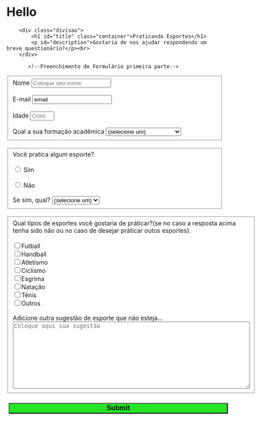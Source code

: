# Hello
<!DOCTYPE html>
<html lang="pt-br">
<head>
    <meta charset="UTF-8">
    <meta http-equiv="X-UA-Compatible" content="IE=edge">
    <meta name="viewport" content="width=device-width, initial-scale=1.0"><link rel="shortcut icon" href="Icone Freecodecamp.png" type="image/x-icon">
    <title>Freecodecamp</title>
    <link rel="stylesheet" href="styles.css">
</head>
<style>
  
</style>
<body>
           <!--Título da página e explicação sobre o formulário-->
         
        <div class="divisao">
            <h1 id="title" class="container">Praticando Esportes</h1>
            <p id="description">Gostaria de nos ajudar respondendo um breve questionário?</p><br>
        </div>
            
           <!--Preenchimento de Formulário primeira parte-->
   <form action="" id="survey-form">
        <fieldset>
            <label for="name"id="name-label" class="fontes" value="name">Nome
                <input id="name" type="text" required placeholder="Coloque seu nome" class="alinhar"></label><br><br>
            <label for="email" id="email-label" class="fontes">E-mail
                <input id="email" type="email" required placeholder="Coloque seu e-mail" class="alinhar" value="email"></label><br><br>
            <label for="number" id="number-label" class="fontes">Idade
                <input id="number" type="number" required min="16" max="65" placeholder="Coloque sua idade" class="alinhar"></label><br><br>
            <label class="fontes">Qual a sua formação acadêmica
                <select name="referrer" id="dropdown" class="alinhar">
                    <option value="#">(selecione um)</option>
                    <option value="1">Cursando ensino médio</option>
                    <option value="2">Ensino médio completo</option>
                    <option value="3">Cursando ensino superior</option>
                    <option value="4">Ensino superior completo</option>
                </select>
            </label>
        </fieldset><br>
            <!--Preenchimento de Formulário segunda parte-->
        <fieldset> 
        <label for="você pratica algum esporte?" class="fontes">Você pratica algum esporte?</label><br><br>
        <label for="sim"><input id="sim" type="radio" name="account-type" value="sim"> Sim</label><br><br>
        <label for="não"><input id="não" type="radio" name="account-type" value="não"> Não</label><br><br>
        <label for="se sim qual?" class="fontes">Se sim, qual?
            <select name="referrer" id="referrer" class="alinhar">
                <option value="">(selecione um)</option>
                <option value="1">Futball</option>
                <option value="2">Handball</option>
                <option value="3">Atletismo</option>
                <option value="4">Ciclismo</option>
                <option value="5">Esgrima</option>
                <option value="6">Natação</option>
                <option value="7">Tênis</option>
                <option value="8">Outros</option>
            </select>
        </label>
        </fieldset><br>           
            <!--Preenchimento de Formulário terceira parte-->
        <fieldset> 
        <label for="Qual tipos de esportes você gostaria de práticar?(se no caso a resposta acima tenha sido não ou no caso de desejar práticar outos esportes)." class="fontes">Qual tipos de esportes você gostaria de práticar?(se no caso a resposta acima tenha sido não ou no caso de desejar práticar outos esportes).</label><br><br>
        <label for="futball"><input id="futball" type="checkbox" value="futball">Futball</label><br>
        <label for="handball"><input id="handball" type="checkbox" value="handball">Handball</label><br>
        <label for="atletismo"><input id="atletismo" type="checkbox" value="atletismo">Atletismo</label><br>
        <label for="ciclismo"><input id="ciclismo" type="checkbox"value="ciclismo">Ciclismo</label><br>
        <label for="esgrima"><input id="esgrima" type="checkbox" value="esgrima">Esgrima</label><br>
        <label for="natação"><input id="natação" type="checkbox" value="natação">Natação</label><br>
        <label for="tênis"><input id="tênis" type="checkbox" value="tênis">Tênis</label><br>
        <label for="outros"><input id="outros" type="checkbox" value="outros">Outros</label><br><br>
            <!--Preenchimento da caixa de texto-->
            <label for="sugestão" class="fontes">Adicione outra sugestão de esporte que não esteja...<br>
                <textarea  id="sugestão" cols="66" rows="10" placeholder="Coloque aqui sua sugestão" class="container"></textarea>
            </label>
        </fieldset><br>
        <div>    
            <input id="submit" type="Submit" style="width: 510px;height: 25px;background-color: rgb(37, 228, 37); margin: 5px; font-family: Arial, Helvetica, sans-serif; font-weight: bold; font-size: medium;" value="Submit" class="button">
        </div>  
    </form>          
</body>
</html>
